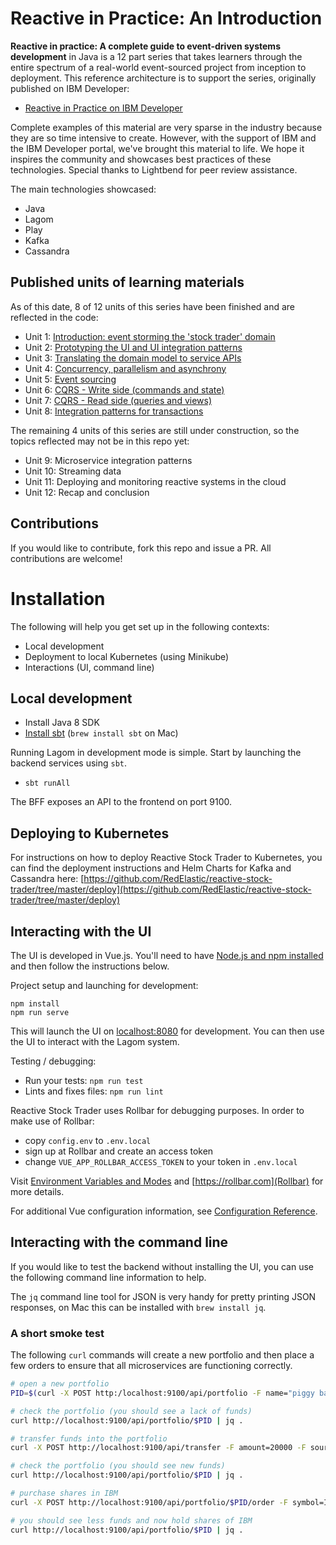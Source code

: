# Reactive in Practice: An Introduction

**Reactive in practice: A complete guide to event-driven systems development** in Java is a 12 part series that takes learners through the entire spectrum of a real-world event-sourced project from inception to deployment. This reference architecture is to support the series, originally published on IBM Developer:

- [Reactive in Practice on IBM Developer](https://developer.ibm.com/technologies/reactive-systems/)

Complete examples of this material are very sparse in the industry because they are so time intensive to create. However, with the support of IBM and the IBM Developer portal, we've brought this material to life. We hope it inspires the community and showcases best practices of these technologies. Special thanks to Lightbend for peer review assistance.

The main technologies showcased: 

* Java
* Lagom
* Play
* Kafka
* Cassandra

## Published units of learning materials

As of this date, 8 of 12 units of this series have been finished and are reflected in the code:

* Unit 1: [Introduction: event storming the 'stock trader' domain](https://developer.ibm.com/tutorials/reactive-in-practice-1/)
* Unit 2: [Prototyping the UI and UI integration patterns](https://developer.ibm.com/tutorials/reactive-in-practice-2/)
* Unit 3: [Translating the domain model to service APIs](https://developer.ibm.com/tutorials/reactive-in-practice-3/)
* Unit 4: [Concurrency, parallelism and asynchrony](https://developer.ibm.com/tutorials/reactive-in-practice-4/)
* Unit 5: [Event sourcing](https://developer.ibm.com/tutorials/reactive-in-practice-5/)
* Unit 6: [CQRS - Write side (commands and state)](https://developer.ibm.com/tutorials/reactive-in-practice-6/)
* Unit 7: [CQRS - Read side (queries and views)](https://developer.ibm.com/tutorials/reactive-in-practice-7/)
* Unit 8: [Integration patterns for transactions](https://developer.ibm.com/tutorials/reactive-in-practice-8/)

The remaining 4 units of this series are still under construction, so the topics reflected may not be in this repo yet:

* Unit 9: Microservice integration patterns
* Unit 10: Streaming data
* Unit 11: Deploying and monitoring reactive systems in the cloud
* Unit 12: Recap and conclusion

## Contributions

If you would like to contribute, fork this repo and issue a PR. All contributions are welcome!

# Installation

The following will help you get set up in the following contexts:

- Local development
- Deployment to local Kubernetes (using Minikube)
- Interactions (UI, command line)

## Local development

- Install Java 8 SDK
- [Install sbt](https://www.scala-sbt.org/1.x/docs/Setup.html) (`brew install sbt` on Mac)

Running Lagom in development mode is simple. Start by launching the backend services using `sbt`.

- `sbt runAll`

The BFF exposes an API to the frontend on port 9100.

## Deploying to Kubernetes

For instructions on how to deploy Reactive Stock Trader to Kubernetes, you can find the deployment instructions and Helm Charts for Kafka and Cassandra here: [https://github.com/RedElastic/reactive-stock-trader/tree/master/deploy](https://github.com/RedElastic/reactive-stock-trader/tree/master/deploy)

## Interacting with the UI

The UI is developed in Vue.js. You'll need to have [Node.js and npm installed](https://docs.npmjs.com/downloading-and-installing-node-js-and-npm) and then follow the instructions below.

Project setup and launching for development: 

```
npm install
npm run serve
```

This will launch the UI on [localhost:8080](localhost:8080) for development. You can then use the UI to interact with the Lagom system.

Testing / debugging:

- Run your tests: `npm run test`
- Lints and fixes files: `npm run lint`

Reactive Stock Trader uses Rollbar for debugging purposes. In order to make use of Rollbar:

* copy `config.env` to `.env.local`
* sign up at Rollbar and create an access token
* change `VUE_APP_ROLLBAR_ACCESS_TOKEN` to your token in `.env.local`

Visit [Environment Variables and Modes](https://cli.vuejs.org/guide/mode-and-env.html) and [https://rollbar.com](Rollbar) for more details.

For additional Vue configuration information, see [Configuration Reference](https://cli.vuejs.org/config/).

## Interacting with the command line

If you would like to test the backend without installing the UI, you can use the following command line information to help.

The `jq` command line tool for JSON is very handy for pretty printing JSON responses, on Mac this can be installed with `brew install jq`.

### A short smoke test

The following `curl` commands will create a new portfolio and then place a few
orders to ensure that all microservices are functioning correctly.

```bash
# open a new portfolio
PID=$(curl -X POST http:/localhost:9100/api/portfolio -F name="piggy bank savings" | jq -r .portfolioId); echo $PID

# check the portfolio (you should see a lack of funds)
curl http://localhost:9100/api/portfolio/$PID | jq .

# transfer funds into the portfolio
curl -X POST http://localhost:9100/api/transfer -F amount=20000 -F sourceType=savings -F sourceId=123 -F destinationType=portfolio -F destinationId=$PID

# check the portfolio (you should see new funds)
curl http://localhost:9100/api/portfolio/$PID | jq .

# purchase shares in IBM
curl -X POST http://localhost:9100/api/portfolio/$PID/order -F symbol=IBM -F shares=10 -F order=buy

# you should see less funds and now hold shares of IBM
curl http://localhost:9100/api/portfolio/$PID | jq .
```

